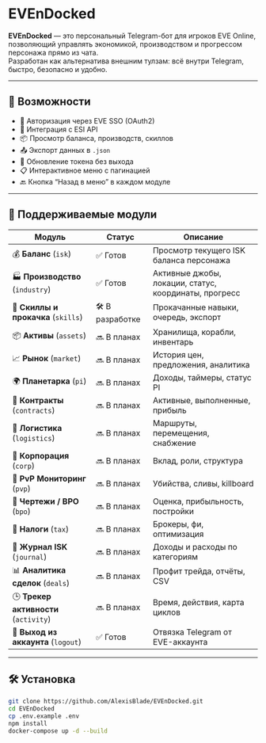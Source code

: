 # EVEnDocked

**EVEnDocked** — это персональный Telegram-бот для игроков EVE Online, позволяющий управлять экономикой, производством и прогрессом персонажа прямо из чата.  
Разработан как альтернатива внешним тулзам: всё внутри Telegram, быстро, безопасно и удобно.

---

## 🚀 Возможности

- 🔐 Авторизация через EVE SSO (OAuth2)
- 📡 Интеграция с ESI API
- 📦 Просмотр баланса, производств, скиллов
- 📤 Экспорт данных в `.json`
- 🔄 Обновление токена без выхода
- 📋 Интерактивное меню с пагинацией
- 🔙 Кнопка “Назад в меню” в каждом модуле

---

## 🧩 Поддерживаемые модули

| Модуль                    | Статус        | Описание |
|---------------------------|---------------|----------|
| 💰 **Баланс** (`isk`)             | ✅ Готов        | Просмотр текущего ISK баланса персонажа  
| 🏭 **Производство** (`industry`)  | ✅ Готов        | Активные джобы, локации, статус, координаты, прогресс  
| 🧠 **Скиллы и прокачка** (`skills`)| 🛠 В разработке | Прокачанные навыки, очередь, экспорт  
| 📦 **Активы** (`assets`)          | 🔜 В планах     | Хранилища, корабли, инвентарь  
| 📈 **Рынок** (`market`)           | 🔜 В планах     | История цен, предложения, аналитика  
| 🌍 **Планетарка** (`pi`)          | 🔜 В планах     | Доходы, таймеры, статус PI  
| 📑 **Контракты** (`contracts`)    | 🔜 В планах     | Активные, выполненные, прибыль  
| 🚚 **Логистика** (`logistics`)    | 🔜 В планах     | Маршруты, перемещения, снабжение  
| 🏢 **Корпорация** (`corp`)        | 🔜 В планах     | Вклад, роли, структура  
| 🔫 **PvP Мониторинг** (`pvp`)     | 🔜 В планах     | Убийства, сливы, killboard  
| 🧬 **Чертежи / BPO** (`bpo`)      | 🔜 В планах     | Оценка, прибыльность, постройки  
| 💸 **Налоги** (`tax`)             | 🔜 В планах     | Брокеры, фи, оптимизация  
| 📒 **Журнал ISK** (`journal`)     | 🔜 В планах     | Доходы и расходы по категориям  
| 📊 **Аналитика сделок** (`deals`) | 🔜 В планах     | Профит трейда, отчёты, CSV  
| 🕒 **Трекер активности** (`activity`)| 🔜 В планах     | Время, действия, карта циклов  
| 🚪 **Выход из аккаунта** (`logout`)| ✅ Готов        | Отвязка Telegram от EVE-аккаунта

---

## 🛠️ Установка

```bash
git clone https://github.com/AlexisBlade/EVEnDocked.git
cd EVEnDocked
cp .env.example .env
npm install
docker-compose up -d --build
